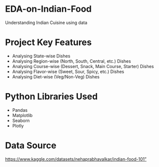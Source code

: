 # EDA-on-Indian-Food

Understanding Indian Cuisine using data

# Project Key Features

- Analysing State-wise Dishes
- Analysing Region-wise (North, South, Central, etc.) Dishes
- Analysing Course-wise (Dessert, Snack, Main Course, Starter) Dishes
- Analysing Flavor-wise (Sweet, Sour, Spicy, etc.) Dishes
- Analysing Diet-wise (Veg/Non-Veg) Dishes

# Python Libraries Used

- Pandas
- Matplotlib
- Seaborn
- Plotly

# Data Source

https://www.kaggle.com/datasets/nehaprabhavalkar/indian-food-101”
